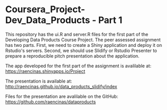 # Coursera_Project-Dev_Data_Products - Part 1

This repository has the ui.R and server.R files for the first part of the Developing Data Products Course Project. The peer assessed assignment has two parts. First, we need to create a Shiny application and deploy it on Rstudio's servers. Second, we should use Slidify or Rstudio Presenter to prepare a reproducible pitch presentation about the application.

The app developed for the first part of the assignment is avalilable at: https://raencinas.shinyapps.io/Project

The presentation is available at: http://raencinas.github.io/data_products_slidify/index

Files for the presentation are avalilable on the GitHub: https://github.com/raencinas/dataproducts